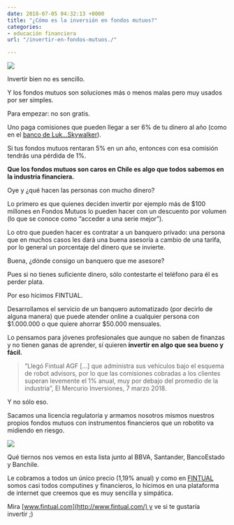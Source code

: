 ```yaml
---
date: 2018-07-05 04:32:13 +0000
title: "¿Cómo es la inversión en fondos mutuos?"
categories:
- educación financiera
url: "/invertir-en-fondos-mutuos./"

---
```

![](/uploads/como-es-1.png)

Invertir bien no es sencillo.

Y los fondos mutuos son soluciones más o menos malas pero muy usados por ser simples.

Para empezar: no son gratis.

Uno paga comisiones que pueden llegar a ser 6% de tu dinero al año (como en el [banco de Luk…Skywalker](http://www.banchileinversiones.cl/sist_banchile/pdf/fondos_mutuos/ficha_tecnica/bft18q_a.pdf)).

Si tus fondos mutuos rentaran 5% en un año, entonces con esa comisión tendrás una pérdida de 1%.

**Que los fondos mutuos son caros en Chile es algo que todos sabemos en la industria financiera.**

Oye y ¿qué hacen las personas con mucho dinero?

Lo primero es que quienes deciden invertir por ejemplo más de $100 millones en Fondos Mutuos lo pueden hacer con un descuento por volumen (lo que se conoce como “acceder a una serie mejor”).

Lo otro que pueden hacer es contratar a un banquero privado: una persona que en muchos casos les dará una buena asesoría a cambio de una tarifa, por lo general un porcentaje del dinero que se invierte.

Buena, ¿dónde consigo un banquero que me asesore?

Pues si no tienes suficiente dinero, sólo contestarte el teléfono para él es perder plata.

Por eso hicimos FINTUAL.

Desarrollamos el servicio de un banquero automatizado (por decirlo de alguna manera) que puede atender online a cualquier persona con $1.000.000 o que quiere ahorrar $50.000 mensuales.

Lo pensamos para jóvenes profesionales que aunque no saben de finanzas y no tienen ganas de aprender, sí quieren **invertir en algo que sea bueno y fácil.**

> “Llegó Fintual AGF \[…\] que administra sus vehículos bajo el esquema de robot advisors, por lo que las comisiones cobradas a los clientes superan levemente el 1% anual, muy por debajo del promedio de la industria”, El Mercurio Inversiones, 7 marzo 2018.

Y no sólo eso.

Sacamos una licencia regulatoria y armamos nosotros mismos nuestros propios fondos mutuos con instrumentos financieros que un robotito va midiendo en riesgo.

![](https://cdn-images-1.medium.com/max/800/1*puUtIzRpupSpq9KyVLfj8g.png)

Qué tiernos nos vemos en esta lista junto al BBVA, Santander, BancoEstado y Banchile.

Le cobramos a todos un único precio (1,19% anual) y como en [FINTUAL](http://www.fintual.com/) somos casi todos computines y financieros, lo hicimos en una plataforma de internet que creemos que es muy sencilla y simpática.

Mira [www.fintual.com](http://www.fintual.com/) y ve si te gustaría invertir ;)